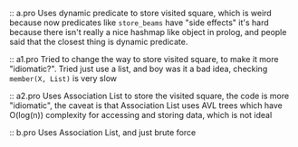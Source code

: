 :: a.pro
Uses dynamic predicate to store visited square,
which is weird because now predicates like `store_beams` have "side effects"
it's hard because there isn't really a nice hashmap like object in prolog,
and people said that the closest thing is dynamic predicate.

:: a1.pro
Tried to change the way to store visited square, to make it more "idiomatic?".
Tried just use a list, and boy was it a bad idea,
checking `member(X, List)` is very slow

:: a2.pro
Uses Association List to store the visited square,
the code is more "idiomatic",
the caveat is that Association List uses AVL trees which have O(log(n)) complexity for accessing and storing data,
which is not ideal

:: b.pro
Uses Association List, and just brute force
